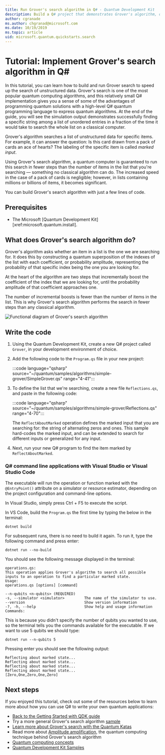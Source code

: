 ```yaml
---
title: Run Grover's search algorithm in Q# - Quantum Development Kit
description: Build a Q# project that demonstrates Grover's algorithm, one of the canonical quantum algorithms.
author: cgranade
ms.author: chgranad@microsoft.com
ms.date: 10/19/2019
ms.topic: article
uid: microsoft.quantum.quickstarts.search
---
```


# Tutorial: Implement Grover's search algorithm in Q\#

In this tutorial, you can learn how to build and run Grover search to speed up the search of unstructured data.  Grover's search is one of the most popular quantum computing algorithms, and this relatively small Q# implementation gives you a sense of some of the advantages of programming quantum solutions with a high-level Q# quantum programming language to express quantum algorithms.  At the end of the guide, you will see the simulation output demonstrates successfully finding a specific string among a list of unordered entries in a fraction of the time it would take to search the whole list on a classical computer.

Grover's algorithm searches a list of unstructured data for specific items. For example, it can answer the question: Is this card drawn from a pack of cards an ace of hearts? The labeling of the specific item is called _marked input_.

Using Grover's search algorithm, a quantum computer is guaranteed to run this search in fewer steps than the number of items in the list that you're searching — something no classical algorithm can do. The increased speed in the case of a pack of cards is negligible; however, in lists containing millions or billions of items, it becomes significant.

You can build Grover's search algorithm with just a few lines of code.

## Prerequisites

- The Microsoft [Quantum Development Kit][xref:microsoft.quantum.install].

## What does Grover's search algorithm do?

Grover's algorithm asks whether an item in a list is the one we are searching for. It does this by constructing a quantum superposition of the indexes of the list with each coefficient, or probability amplitude, representing the probability of that specific index being the one you are looking for.

At the heart of the algorithm are two steps that incrementally boost the coefficient of the index that we are looking for, until the probability amplitude of that coefficient approaches one.

The number of incremental boosts is fewer than the number of items in the list. This is why Grover's search algorithm performs the search in fewer steps than any classical algorithm.

![Functional diagram of Grover's search algorithm](~/media/grover.png)

## Write the code

1. Using the Quantum Development Kit, create a new Q# project called `Grover`, in your development environment of choice.

1. Add the following code to the `Program.qs` file in your new project:

    :::code language="qsharp" source="~/quantum/samples/algorithms/simple-grover/SimpleGrover.qs" range="4-41":::

1. To define the list that we're searching, create a new file `Reflections.qs`, and paste in the following code:

    :::code language="qsharp" source="~/quantum/samples/algorithms/simple-grover/Reflections.qs" range="4-70":::

    The `ReflectAboutMarked` operation defines the marked input that you are searching for: the string of alternating zeros and ones. This sample hard-codes the marked input, and can be extended to search for different inputs or generalized for any input.

1. Next, run your new Q# program to find the item marked by `ReflectAboutMarked`.

### Q# command line applications with Visual Studio or Visual Studio Code

The executable will run the operation or function marked with the `@EntryPoint()` attribute on a simulator or resource estimator, depending on the project configuration and command-line options.

In Visual Studio, simply press Ctrl + F5 to execute the script.

In VS Code, build the `Program.qs` the first time by typing the below in the terminal:

```Command line
dotnet build
```

For subsequent runs, there is no need to build it again. To run it, type the following command and press enter:

```Command line
dotnet run --no-build
```

You should see the following message displayed in the terminal:

```
operations.qs:
This operation applies Grover's algorithm to search all possible inputs to an operation to find a particular marked state.
Usage:
operations.qs [options] [command]

--n-qubits <n-qubits> (REQUIRED)
-s, --simulator <simulator>         The name of the simulator to use.
--version                           Show version information
-?, -h, --help                      Show help and usage information
Commands:
```

This is because you didn't specify the number of qubits you wanted to use,
so the terminal tells you the commands available for the executable. If we
want to use 5 qubits we should type:

```Command line
dotnet run --n-qubits 5
```

Pressing enter you should see the following output:

```
Reflecting about marked state...
Reflecting about marked state...
Reflecting about marked state...
Reflecting about marked state...
[Zero,One,Zero,One,Zero]
```

## Next steps

If you enjoyed this tutorial, check out some of the resources below to learn more about how you can use Q# to write your own quantum applications:

- [Back to the Getting Started with QDK guide](xref:microsoft.quantum.welcome)
- Try a more general Grover's search algorithm [sample](https://github.com/microsoft/Quantum/tree/master/samples/algorithms/database-search)
- [Learn more about Grover's search with the Quantum Katas](xref:microsoft.quantum.overview.katas)
- Read more about [Amplitude amplification][amplitude-amplification], the quantum computing technique behind Grover's search algorithm
- [Quantum computing concepts](xref:microsoft.quantum.concepts.intro)
- [Quantum Development Kit Samples](https://docs.microsoft.com/samples/browse/?products=qdk)

<!-- LINKS -->

[install]: xref:microsoft.quantum.install
[amplitude-amplification]: xref:microsoft.quantum.libraries.standard.algorithms#amplitude-amplification
